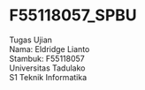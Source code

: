 # F55118057_SPBU
Tugas Ujian
<br>Nama: Eldridge Lianto
<br>Stambuk: F55118057
<br>Universitas Tadulako
<br>S1 Teknik Informatika
